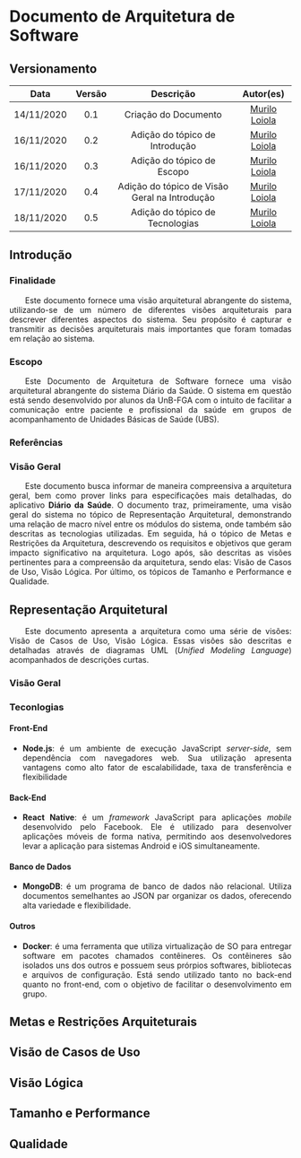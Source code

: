 # Documento de Arquitetura de Software

## Versionamento
| Data | Versão | Descrição | Autor(es) |
|:----:|:------:|:---------:|:---------:|
| 14/11/2020 | 0.1 | Criação do Documento | [Murilo Loiola](https://github.com/murilo-dan) |
| 16/11/2020 | 0.2 | Adição do tópico de Introdução | [Murilo Loiola](https://github.com/murilo-dan) |
| 16/11/2020 | 0.3 | Adição do tópico de Escopo | [Murilo Loiola](https://github.com/murilo-dan) |
| 17/11/2020 | 0.4 | Adição do tópico de Visão Geral na Introdução | [Murilo Loiola](https://github.com/murilo-dan) |
| 18/11/2020 | 0.5 | Adição do tópico de Tecnologias | [Murilo Loiola](https://github.com/murilo-dan) |

## Introdução

### Finalidade

<p align="justify">&emsp;&emsp;Este documento fornece uma visão arquitetural abrangente do sistema, utilizando-se de um número de diferentes visões arquiteturais para descrever diferentes aspectos do sistema. Seu propósito é capturar e transmitir as decisões arquiteturais mais importantes que foram tomadas em relação ao sistema.</p>

### Escopo

<p align="justify">&emsp;&emsp;Este Documento de Arquitetura de Software fornece uma visão arquitetural abrangente do sistema Diário da Saúde. O sistema em questão está sendo desenvolvido por alunos da UnB-FGA com o intuito de facilitar a comunicação entre paciente e profissional da saúde em grupos de acompanhamento de Unidades Básicas de Saúde (UBS).</p>

### Referências

### Visão Geral

<p align="justify">&emsp;&emsp;Este documento busca informar de maneira compreensiva a arquitetura geral, bem como prover links para especificações mais detalhadas, do aplicativo <strong>Diário da Saúde</strong>. O documento traz, primeiramente, uma visão geral do sistema no tópico de Representação Arquitetural, demonstrando uma relação de macro nível entre os módulos do sistema, onde também são descritas as tecnologias utilizadas. Em seguida, há o tópico de Metas e Restrições da Arquitetura, descrevendo os requisitos e objetivos que geram impacto significativo na arquitetura. Logo após, são descritas as visões pertinentes para a compreensão da arquitetura, sendo elas: Visão de Casos de Uso, Visão Lógica. Por último, os tópicos de Tamanho e Performance e Qualidade.</p>

## Representação Arquitetural

<p align="justify">&emsp;&emsp;Este documento apresenta a arquitetura como uma série de visões: Visão de Casos de Uso, Visão Lógica. Essas visões são descritas e detalhadas através de diagramas UML (<i>Unified Modeling Language</i>) acompanhados de descrições curtas.</p>

### Visão Geral

### Teconlogias

#### Front-End

* <p align="justify"><strong>Node.js</strong>: é um ambiente de execução JavaScript <i>server-side</i>, sem dependência com navegadores web. Sua utilização apresenta vantagens como alto fator de escalabilidade, taxa de transferência e flexibilidade</p>

#### Back-End

* <p align="justify"><strong>React Native</strong>: é um <i>framework</i> JavaScript para aplicações <i>mobile</i> desenvolvido pelo Facebook. Ele é utilizado para desenvolver aplicações móveis de forma nativa, permitindo aos desenvolvedores levar a aplicação para sistemas Android e iOS simultaneamente.</p>

#### Banco de Dados

* <p align="justify"><strong>MongoDB</strong>: é um programa de banco de dados não relacional. Utiliza documentos semelhantes ao JSON par organizar os dados, oferecendo alta variedade e flexibilidade.</p>

#### Outros

* <p align="justify"><strong>Docker</strong>: é uma ferramenta que utiliza virtualização de SO para entregar software em pacotes chamados contêineres. Os contêineres são isolados uns dos outros e possuem seus prórpios softwares, bibliotecas e arquivos de configuração. Está sendo utilizado tanto no back-end quanto no front-end, com o objetivo de facilitar o desenvolvimento em grupo.</p>

## Metas e Restrições Arquiteturais

## Visão de Casos de Uso

## Visão Lógica

## Tamanho e Performance

## Qualidade